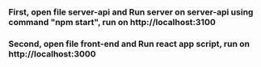 
### First, open file server-api and Run server on server-api using command "npm start", run on  http://localhost:3100

### Second, open file front-end and Run react app script, run on  http://localhost:3000



